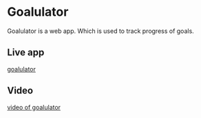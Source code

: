 # Goalulator

Goalulator is a web app. Which is used to track progress of goals.

## Live app

[goalulator](https://goalulator.netlify.app "Go to Goalulator")

## Video

[video of goalulator](https://youtu.be/10Ua0qnYPKg "watch video")
